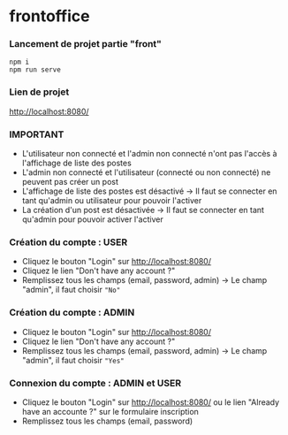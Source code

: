 # frontoffice

### Lancement de projet partie "front"
```
npm i
npm run serve
```
### Lien de projet

<http://localhost:8080/>

### IMPORTANT
- L'utilisateur non connecté et l'admin non connecté n'ont pas l'accès à l'affichage de liste des postes
- L'admin non connecté et l'utilisateur (connecté ou non connecté) ne peuvent pas créer un post
- L'affichage de liste des postes est désactivé -> Il faut se connecter en tant qu'admin ou utilisateur pour pouvoir l'activer 
- La création d'un post est désactivée -> Il faut se connecter en tant qu'admin pour pouvoir activer l'activer

### Création du compte : USER
- Cliquez le bouton "Login" sur <http://localhost:8080/>
- Cliquez le lien "Don't have any account ?"
- Remplissez tous les champs (email, password, admin) -> Le champ "admin", il faut choisir ```"No"```

### Création du compte : ADMIN
- Cliquez le bouton "Login" sur <http://localhost:8080/>
- Cliquez le lien "Don't have any account ?"
- Remplissez tous les champs (email, password, admin) -> Le champ "admin", il faut choisir ```"Yes"```

### Connexion du compte : ADMIN et USER
- Cliquez le bouton "Login" sur <http://localhost:8080/> ou le lien "Already have an accounte ?" sur le formulaire inscription
- Remplissez tous les champs (email, password)
